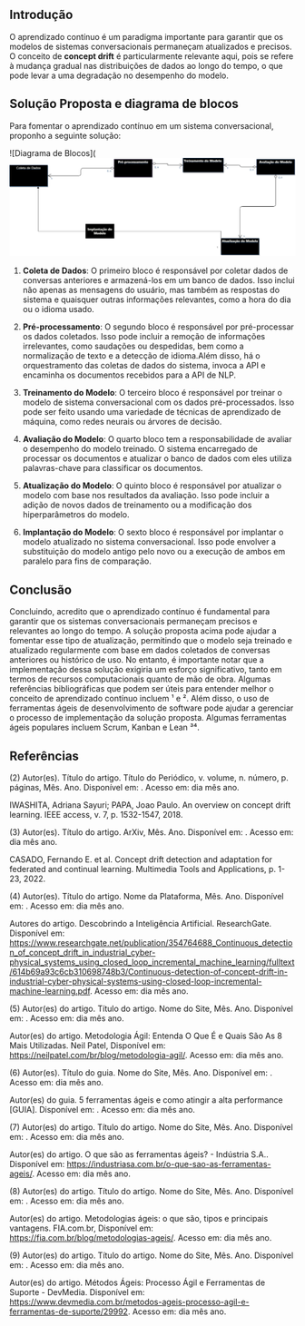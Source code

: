 ## Introdução
O aprendizado contínuo é um paradigma importante para garantir que os modelos de sistemas conversacionais permaneçam atualizados e precisos. O conceito de **concept drift** é particularmente relevante aqui, pois se refere à mudança gradual nas distribuições de dados ao longo do tempo, o que pode levar a uma degradação no desempenho do modelo.

## Solução Proposta e diagrama de blocos

Para fomentar o aprendizado contínuo em um sistema conversacional, proponho a seguinte solução:

![Diagrama de Blocos](![Alt text](./Diagrama%20de%20blocos%20.png)

1. **Coleta de Dados**: O primeiro bloco é responsável por coletar dados de conversas anteriores e armazená-los em um banco de dados. Isso inclui não apenas as mensagens do usuário, mas também as respostas do sistema e quaisquer outras informações relevantes, como a hora do dia ou o idioma usado.

2. **Pré-processamento**: O segundo bloco é responsável por pré-processar os dados coletados. Isso pode incluir a remoção de informações irrelevantes, como saudações ou despedidas, bem como a normalização de texto e a detecção de idioma.Além disso, há o orquestramento  das coletas de dados do sistema, invoca a API  e encaminha os documentos recebidos para a API de NLP.

3. **Treinamento do Modelo**: O terceiro bloco é responsável por treinar o modelo de sistema conversacional com os dados pré-processados. Isso pode ser feito usando uma variedade de técnicas de aprendizado de máquina, como redes neurais ou árvores de decisão.

4. **Avaliação do Modelo**: O quarto bloco tem a responsabilidade de avaliar o desempenho do modelo treinado. O sistema encarregado de processar os documentos e atualizar o banco de dados com eles utiliza palavras-chave para classificar os documentos.

5. **Atualização do Modelo**: O quinto bloco é responsável por atualizar o modelo com base nos resultados da avaliação. Isso pode incluir a adição de novos dados de treinamento ou a modificação dos hiperparâmetros do modelo.

6. **Implantação do Modelo**: O sexto bloco é responsável por implantar o modelo atualizado no sistema conversacional. Isso pode envolver a substituição do modelo antigo pelo novo ou a execução de ambos em paralelo para fins de comparação.

## Conclusão
Concluindo, acredito que o aprendizado contínuo é fundamental para garantir que os sistemas conversacionais permaneçam precisos e relevantes ao longo do tempo. A solução proposta acima pode ajudar a fomentar esse tipo de atualização, permitindo que o modelo seja treinado e atualizado regularmente com base em dados coletados de conversas anteriores ou histórico de uso. No entanto, é importante notar que a implementação dessa solução exigiria um esforço significativo, tanto em termos de recursos computacionais quanto de mão de obra. Algumas referências bibliográficas que podem ser úteis para entender melhor o conceito de aprendizado contínuo incluem ¹ e ². Além disso, o uso de ferramentas ágeis de desenvolvimento de software pode ajudar a gerenciar o processo de implementação da solução proposta. Algumas ferramentas ágeis populares incluem Scrum, Kanban e Lean ³⁴.

## Referências

(2) Autor(es). Título do artigo. Título do Periódico, v. volume, n. número, p. páginas, Mês. Ano. Disponível em: <URL>. Acesso em: dia mês ano.

IWASHITA, Adriana Sayuri; PAPA, Joao Paulo. An overview on concept drift learning. IEEE access, v. 7, p. 1532-1547, 2018.

(3) Autor(es). Título do artigo. ArXiv, Mês. Ano. Disponível em: <URL>. Acesso em: dia mês ano.

CASADO, Fernando E. et al. Concept drift detection and adaptation for federated and continual learning. Multimedia Tools and Applications, p. 1-23, 2022.


(4) Autor(es). Título do artigo. Nome da Plataforma, Mês. Ano. Disponível em: <URL>. Acesso em: dia mês ano.

Autores do artigo. Descobrindo a Inteligência Artificial. ResearchGate. Disponível em: <https://www.researchgate.net/publication/354764688_Continuous_detection_of_concept_drift_in_industrial_cyber-physical_systems_using_closed_loop_incremental_machine_learning/fulltext/614b69a93c6cb310698748b3/Continuous-detection-of-concept-drift-in-industrial-cyber-physical-systems-using-closed-loop-incremental-machine-learning.pdf>. Acesso em: dia mês ano.

(5) Autor(es) do artigo. Título do artigo. Nome do Site, Mês. Ano. Disponível em: <URL>. Acesso em: dia mês ano.


Autor(es) do artigo. Metodologia Ágil: Entenda O Que É e Quais São As 8 Mais Utilizadas. Neil Patel, Disponível em: <https://neilpatel.com/br/blog/metodologia-agil/>. Acesso em: dia mês ano.

(6) Autor(es). Título do guia. Nome do Site, Mês. Ano. Disponível em: <URL>. Acesso em: dia mês ano.


Autor(es) do guia. 5 ferramentas ágeis e como atingir a alta performance [GUIA]. Disponível em: <URL>. Acesso em: dia mês ano.

(7) Autor(es) do artigo. Título do artigo. Nome do Site, Mês. Ano. Disponível em: <URL>. Acesso em: dia mês ano.

Autor(es) do artigo. O que são as ferramentas ágeis? - Indústria S.A.. Disponível em: <https://industriasa.com.br/o-que-sao-as-ferramentas-ageis/>. Acesso em: dia mês ano.

(8) Autor(es) do artigo. Título do artigo. Nome do Site, Mês. Ano. Disponível em: <URL>. Acesso em: dia mês ano.


Autor(es) do artigo. Metodologias ágeis: o que são, tipos e principais vantagens. FIA.com.br, Disponível em: <https://fia.com.br/blog/metodologias-ageis/>. Acesso em: dia mês ano.

(9) Autor(es) do artigo. Título do artigo. Nome do Site, Mês. Ano. Disponível em: <URL>. Acesso em: dia mês ano.


Autor(es) do artigo. Métodos Ágeis: Processo Ágil e Ferramentas de Suporte - DevMedia. Disponível em: <https://www.devmedia.com.br/metodos-ageis-processo-agil-e-ferramentas-de-suporte/29992>. Acesso em: dia mês ano.
